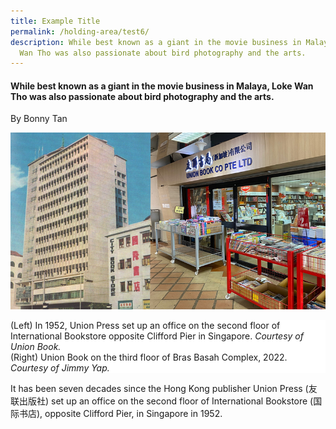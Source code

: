 ```yaml
---
title: Example Title
permalink: /holding-area/test6/
description: While best known as a giant in the movie business in Malaya, Loke
  Wan Tho was also passionate about bird photography and the arts.
---
```

#### While best known as a giant in the movie business in Malaya, Loke Wan Tho was also passionate about bird photography and the arts.
By Bonny Tan

![](/images/Vol%2018%20Issue%203/Union%20Book/1_coverimage.jpg)
<div style="background-color: white;">(Left) In 1952, Union Press set up an office on the second floor of International Bookstore opposite Clifford Pier in Singapore. <i>Courtesy of Union Book.</i> <br>(Right) Union Book on the third floor of Bras Basah Complex, 2022. <i>Courtesy of Jimmy Yap.</i></div>

It has been seven decades since the Hong Kong publisher Union Press (友联出版社) set up an office on the second floor of International Bookstore (国际书店), opposite Clifford Pier, in Singapore in 1952.